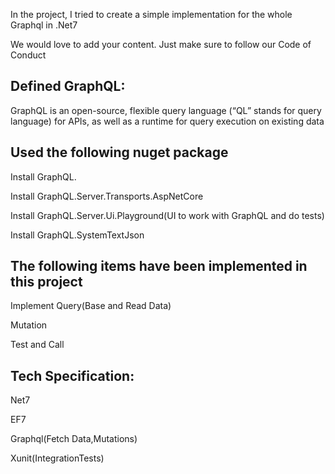 
In the project, I tried to create a simple implementation for the whole Graphql in .Net7
 
 We would love to add your content. Just make sure to follow our Code of Conduct
 
Defined GraphQL:
---
GraphQL is an open-source, flexible query language (“QL” stands for query language) for APIs, as well as a runtime for query execution on existing data
   
Used the following nuget package
--
Install GraphQL.

Install  GraphQL.Server.Transports.AspNetCore 

Install  GraphQL.Server.Ui.Playground(UI to work with GraphQL and do tests) 

Install  GraphQL.SystemTextJson 


The following items have been implemented in this project
---
Implement Query(Base and Read Data)

Mutation

Test and Call


Tech Specification:
---
Net7

EF7

Graphql(Fetch Data,Mutations)

Xunit(IntegrationTests)



